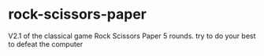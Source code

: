 # rock-scissors-paper
V2.1 of the classical game Rock Scissors Paper
5 rounds. try to do your best to defeat the computer 

